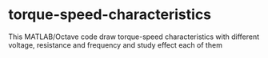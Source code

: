 # torque-speed-characteristics
This MATLAB/Octave code draw torque-speed characteristics with different voltage, resistance and frequency and study effect each of them
